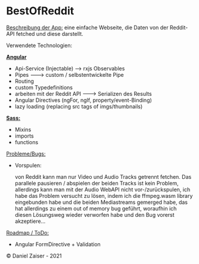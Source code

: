 # BestOfReddit
<u>Beschreibung der App:</u> eine einfache Webseite, die Daten von der Reddit-API fetched und diese darstellt.

Verwendete Technologien:

<u>**Angular**</u>

  - Api-Service (Injectable) --> rxjs Observables
  - Pipes ---> custom / selbstentwickelte Pipe
  - Routing
  - custom Typedefinitions
  - arbeiten mit der Reddit API ---> Serializen des Results
  - Angular Directives (ngFor, ngIf, property/event-Binding)
  - lazy loading (replacing src tags of imgs/thumbnails)

<u>**Sass:**</u>
  - Mixins
  - imports
  - functions

<u>Probleme/Bugs:</u>
 - Vorspulen:
 
    von Reddit kann man nur Video und Audio Tracks getrennt fetchen.
    Das parallele pausieren / abspielen der beiden Tracks ist kein Problem, allerdings
    kann man mit der Audio WebAPI nicht vor-/zurückspulen, ich habe das Problem versucht zu lösen, indem ich die ffmpeg.wasm library eingebunden habe und die beiden Mediastreams gemerged habe, das hat allerdings zu einem out of memory bug geführt, woraufhin ich diesen Lösungsweg wieder verworfen habe und den Bug vorerst akzeptiere...

<u>Roadmap / ToDo:</u>
 - Angular FormDirective + Validation

© Daniel Zaiser - 2021